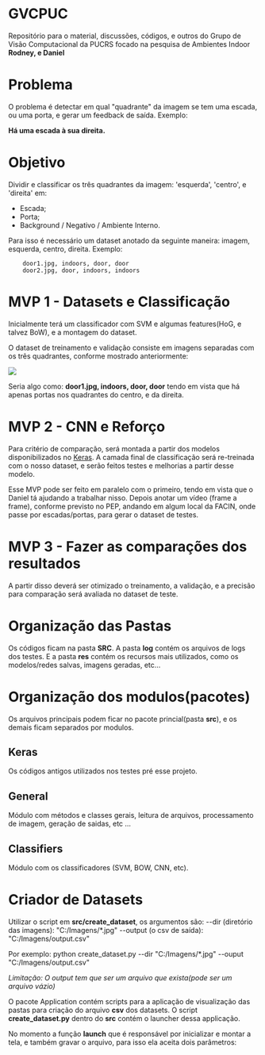 # GVCPUC
Repositório para o material, discussões, códigos, e outros do Grupo de Visão Computacional da PUCRS focado na pesquisa de Ambientes Indoor
**Rodney, e Daniel**

# Problema
O problema é detectar em qual "quadrante" da imagem se tem uma escada, ou uma porta, e gerar um feedback de saída. Exemplo:

**Há uma escada à sua direita.**

# Objetivo
Dividir e classificar os três quadrantes da imagem: 'esquerda', 'centro', e 'direita' em:
* Escada;
* Porta;
* Background / Negativo / Ambiente Interno.

Para isso é necessário um dataset anotado da seguinte maneira:
imagem, esquerda, centro, direita.
Exemplo: 

```
    door1.jpg, indoors, door, door
    door2.jpg, door, indoors, indoors
```

# MVP 1 - Datasets e Classificação
Inicialmente terá um classificador com SVM e algumas features(HoG, e talvez BoW), e a montagem do dataset.

O dataset de treinamento e validação consiste em imagens separadas com os três quadrantes, conforme mostrado anteriormente:

![](/images/test1.jpg)

Seria algo como: **door1.jpg, indoors, door, door** tendo em vista que há apenas portas nos quadrantes do centro, e da direita.

# MVP 2 - CNN e Reforço 
Para critério de comparação, será montada a partir dos modelos disponibilizados no [Keras](https://keras.io/applications/).
A camada final de classificação será re-treinada com o nosso dataset, e serão feitos testes e melhorias a partir desse modelo.

Esse MVP pode ser feito em paralelo com o primeiro, tendo em vista que o Daniel tá ajudando a trabalhar nisso.
Depois anotar um vídeo (frame a frame), conforme previsto no PEP, andando em algum local da FACIN, onde passe por escadas/portas, para gerar o dataset de testes.

# MVP 3 - Fazer as comparações dos resultados
A partir disso deverá ser otimizado o treinamento, a validação, e a precisão para comparação será avaliada no dataset de teste.

# Organização das Pastas
Os códigos ficam na pasta **SRC**.
A pasta **log** contém os arquivos de logs dos testes.
E a pasta **res** contém os recursos mais utilizados, como os modelos/redes salvas, imagens geradas, etc...

# Organização dos modulos(pacotes)
Os arquivos principais podem ficar no pacote princial(pasta **src**), e os demais ficam separados por modulos.

## Keras
Os códigos antigos utilizados nos testes pré esse projeto.

## General
Módulo com métodos e classes gerais, leitura de arquivos, processamento de imagem, geração de saidas, etc ... 

## Classifiers
Módulo com os classificadores (SVM, BOW, CNN, etc).

# Criador de Datasets

Utilizar o script em **src/create_dataset**, os argumentos são:
--dir (diretório das imagens): "C:/Imagens/*.jpg"
--output (o csv de saída): "C:/Imagens/output.csv"

Por exemplo: python create_dataset.py --dir "C:/Imagens/*.jpg" --ouput "C:/Imagens/output.csv" 

*Limitação: O output tem que ser um arquivo que exista(pode ser um arquivo vázio)*

O pacote Application contém scripts para a aplicação de visualização das pastas para criação do arquivo **csv** dos datasets.
O script **create_dataset.py** dentro do **src** contém o launcher dessa applicação.

No momento a função **launch** que é responsável por inicializar e montar a tela, e também gravar o arquivo, para isso ela aceita dois parâmetros:


